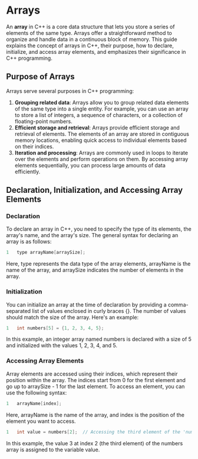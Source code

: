 # Arrays
An **array** in C++ is a core data structure that lets you store a series of elements of the same type. Arrays offer a straightforward method to organize and handle data in a continuous block of memory. This guide explains the concept of arrays in C++, their purpose, how to declare, initialize, and access array elements, and emphasizes their significance in C++ programming.

## Purpose of Arrays
Arrays serve several purposes in C++ programming:
1. **Grouping related data**: Arrays allow you to group related data elements of the same type into a single entity. For example, you can use an array to store a list of integers, a sequence of characters, or a collection of floating-point numbers.
2. **Efficient storage and retrieval**: Arrays provide efficient storage and retrieval of elements. The elements of an array are stored in contiguous memory locations, enabling quick access to individual elements based on their indices.
3. **Iteration and processing**: Arrays are commonly used in loops to iterate over the elements and perform operations on them. By accessing array elements sequentially, you can process large amounts of data efficiently.

## Declaration, Initialization, and Accessing Array Elements

### Declaration
To declare an array in C++, you need to specify the type of its elements, the array's name, and the array's size. The general syntax for declaring an array is as follows:
```cpp
1	type arrayName[arraySize];
```
Here, type represents the data type of the array elements, arrayName is the name of the array, and arraySize indicates the number of elements in the array.

### Initialization
You can initialize an array at the time of declaration by providing a comma-separated list of values enclosed in curly braces {}. The number of values should match the size of the array. Here's an example:
```cpp
1	int numbers[5] = {1, 2, 3, 4, 5};
```
In this example, an integer array named numbers is declared with a size of 5 and initialized with the values 1, 2, 3, 4, and 5.

### Accessing Array Elements
Array elements are accessed using their indices, which represent their position within the array. The indices start from 0 for the first element and go up to arraySize - 1 for the last element. To access an element, you can use the following syntax:
```cpp
1	arrayName[index];
```
Here, arrayName is the name of the array, and index is the position of the element you want to access.
```cpp
1	int value = numbers[2];  // Accessing the third element of the 'numbers' array
```
In this example, the value 3 at index 2 (the third element) of the numbers array is assigned to the variable value.
